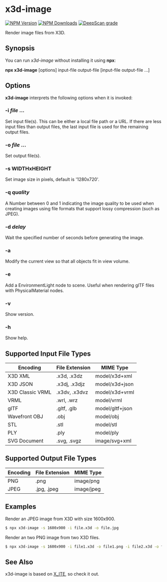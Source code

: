 # x3d-image

[![NPM Version](https://img.shields.io/npm/v/x3d-image)](https://www.npmjs.com/package/x3d-image)
[![NPM Downloads](https://img.shields.io/npm/dm/x3d-image)](https://npmtrends.com/x3d-image)
[![DeepScan grade](https://deepscan.io/api/teams/23540/projects/26816/branches/855449/badge/grade.svg)](https://deepscan.io/dashboard#view=project&tid=23540&pid=26816&bid=855449)

Render image files from X3D.

## Synopsis

You can run *x3d-image* without installing it using **npx**:

**npx x3d-image** \[options\] input-file output-file [input-file output-file ...]

## Options

**x3d-image** interprets the following options when it is invoked:

### -i *file* ...

Set input file(s). This can be either a local file path or a URL. If there are less input files than output files, the last input file is used for the remaining output files.

### -o *file* ...

Set output file(s).

### -s WIDTHxHEIGHT

Set image size in pixels, default is '1280x720'.

### -q *quality*

A Number between 0 and 1 indicating the image quality to be used when creating images using file formats that support lossy compression (such as JPEG).

### -d *delay*

Wait the specified number of seconds before generating the image.

### -a

Modify the current view so that all objects fit in view volume.

### -e

Add a EnvironmentLight node to scene. Useful when rendering glTF files with PhysicalMaterial nodes.

### -v

Show version.

### -h

Show help.

## Supported Input File Types

| Encoding         | File Extension | MIME Type       |
|------------------|----------------|-----------------|
| X3D XML          | .x3d, .x3dz    | model/x3d+xml   |
| X3D JSON         | .x3dj, .x3djz  | model/x3d+json  |
| X3D Classic VRML | .x3dv, .x3dvz  | model/x3d+vrml  |
| VRML             | .wrl, .wrz     | model/vrml      |
| glTF             | .gltf, .glb    | model/gltf+json |
| Wavefront OBJ    | .obj           | model/obj       |
| STL              | .stl           | model/stl       |
| PLY              | .ply           | model/ply       |
| SVG Document     | .svg, .svgz    | image/svg+xml   |

## Supported Output File Types

| Encoding | File Extension | MIME Type  |
|----------|----------------|------------|
| PNG      | .png           | image/png  |
| JPEG     | .jpg, .jpeg    | image/jpeg |

## Examples

Render an JPEG image from X3D with size 1600x900.

```sh
$ npx x3d-image -s 1600x900 -i file.x3d -o file.jpg
```

Render an two PNG image from two X3D files.

```sh
$ npx x3d-image -s 1600x900 -i file1.x3d -o file1.png -i file2.x3d -o file2.png
```

## See Also

x3d-image is based on [X_ITE](https://create3000.github.io/x_ite/), so check it out.
